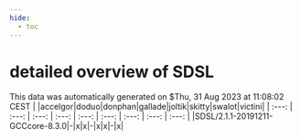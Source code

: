 ```yaml
---
hide:
  - toc
---
```


detailed overview of SDSL
=========================


This data was automatically generated on $Thu, 31 Aug 2023 at 11:08:02 CEST
| |accelgor|doduo|donphan|gallade|joltik|skitty|swalot|victini|
| :---: | :---: | :---: | :---: | :---: | :---: | :---: | :---: | :---: |
|SDSL/2.1.1-20191211-GCCcore-8.3.0|-|x|x|-|x|x|-|x|
